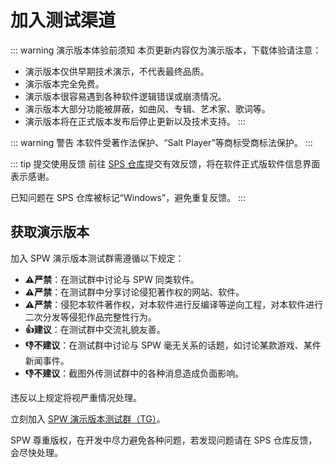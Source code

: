 # 加入测试渠道

::: warning 演示版本体验前须知
本页更新内容仅为演示版本，下载体验请注意：
- 演示版本仅供早期技术演示，不代表最终品质。
- 演示版本完全免费。
- 演示版本很容易遇到各种软件逻辑错误或崩溃情况。
- 演示版本大部分功能被屏蔽，如曲风、专辑、艺术家、歌词等。
- 演示版本将在正式版本发布后停止更新以及技术支持。
:::

::: warning 警告
本软件受著作法保护、“Salt Player”等商标受商标法保护。
:::

::: tip 提交使用反馈
前往 [SPS 仓库](https://github.com/Moriafly/SaltPlayerSource)提交有效反馈，将在软件正式版软件信息界面表示感谢。

已知问题在 SPS 仓库被标记“Windows”，避免重复反馈。
:::

## 获取演示版本

加入 SPW 演示版本测试群需遵循以下规定：

- **⚠️严禁**：在测试群中讨论与 SPW 同类软件。
- **⚠️严禁**：在测试群中分享讨论侵犯著作权的网站、软件。
- **⚠️严禁**：侵犯本软件著作权，对本软件进行反编译等逆向工程，对本软件进行二次分发等侵犯作品完整性行为。
- **👍建议**：在测试群中交流礼貌友善。
- **👎不建议**：在测试群中讨论与 SPW 毫无关系的话题，如讨论某款游戏、某件新闻事件。
- **👎不建议**：截图外传测试群中的各种消息造成负面影响。

违反以上规定将视严重情况处理。

立刻加入 [SPW 演示版本测试群（TG）](https://t.me/+g2VUJNJsy8k5NGJl)。

SPW 尊重版权，在开发中尽力避免各种问题，若发现问题请在 SPS 仓库反馈，会尽快处理。
